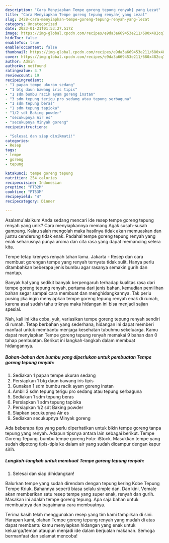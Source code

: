 ```yaml
---
description: "Cara Menyiapkan Tempe goreng tepung renyah{ yang Lezat"
title: "Cara Menyiapkan Tempe goreng tepung renyah{ yang Lezat"
slug: 2428-cara-menyiapkan-tempe-goreng-tepung-renyah-yang-lezat
category: Uncategorized
date: 2023-01-21T01:53:27.517Z
image: https://img-global.cpcdn.com/recipes/e9da3a669453e211/680x482cq70/tempe-goreng-tepung-renyah-foto-resep-utama.jpg
hideToc: false
enableToc: true
enableTocContent: false
thumbnail: https://img-global.cpcdn.com/recipes/e9da3a669453e211/680x482cq70/tempe-goreng-tepung-renyah-foto-resep-utama.jpg
cover: https://img-global.cpcdn.com/recipes/e9da3a669453e211/680x482cq70/tempe-goreng-tepung-renyah-foto-resep-utama.jpg
author: Admin
authorAv: notfound
ratingvalue: 4.7
reviewcount: 19
recipeingredient:
- "1 papan tempe ukuran sedang"
- "1 btg daun bawang iris tipis"
- "1 sdm bumbu racik ayam goreng instan"
- "3 sdm tepung terigu pro sedang atau tepung serbaguna"
- "1 sdm tepung beras"
- "1 sdm tepung tapioka"
- "1/2 sdt Baking powder"
- "secukupnya Air es"
- "secukupnya Minyak goreng"
recipeinstructions:

- "Selesai dan siap dinikmati!"
categories:
- Resep
tags:
- tempe
- goreng
- tepung

katakunci: tempe goreng tepung 
nutrition: 254 calories
recipecuisine: Indonesian
preptime: "PT32M"
cooktime: "PT53M"
recipeyield: "4"
recipecategory: Dinner

---
```



Asalamu'alaikum Anda sedang mencari ide resep tempe goreng tepung renyah yang unik? Cara menyiapkannya memang Agak susah-susah gampang. Kalau salah mengolah maka hasilnya tidak akan memuaskan dan justru cenderung tidak enak. Padahal tempe goreng tepung renyah yang enak seharusnya punya aroma dan cita rasa yang dapat memancing selera kita.


Tempe tetap krenyes renyah tahan lama. Jakarta - Resep dan cara membuat gorengan tempe yang renyah ternyata tidak sulit. Hanya perlu ditambahkan beberapa jenis bumbu agar rasanya semakin gurih dan mantap.

Banyak hal yang sedikit banyak berpengaruh terhadap kualitas rasa dari tempe goreng tepung renyah, pertama dari jenis bahan, kemudian pemilihan bahan segar sampai cara membuat dan menghidangkannya. Tak perlu pusing jika ingin menyiapkan tempe goreng tepung renyah enak di rumah, karena asal sudah tahu triknya maka hidangan ini bisa menjadi sajian spesial.


Nah, kali ini kita coba, yuk, variasikan tempe goreng tepung renyah sendiri di rumah. Tetap berbahan yang sederhana, hidangan ini dapat memberi manfaat untuk membantu menjaga kesehatan tubuhmu sekeluarga. Kamu dapat menyiapkan Tempe goreng tepung renyah memakai 9 bahan dan 0 tahap pembuatan. Berikut ini langkah-langkah dalam membuat hidangannya.

<!--inarticleads1-->

##### Bahan-bahan dan bumbu yang diperlukan untuk pembuatan Tempe goreng tepung renyah:

1. Sediakan 1 papan tempe ukuran sedang
1. Persiapkan 1 btg daun bawang iris tipis
1. Gunakan 1 sdm bumbu racik ayam goreng instan
1. Ambil 3 sdm tepung terigu pro sedang atau tepung serbaguna
1. Sediakan 1 sdm tepung beras
1. Persiapkan 1 sdm tepung tapioka
1. Persiapkan 1/2 sdt Baking powder
1. Siapkan secukupnya Air es
1. Sediakan secukupnya Minyak goreng


Ada beberapa tips yang perlu diperhatikan untuk bikin tempe goreng tanpa tepung yang renyah. Adapun tipsnya antara lain sebagai berikut. Tempe Goreng Tepung. bumbu tempe goreng Foto: iStock. Masukkan tempe yang sudah dipotong tipis-tipis ke dalam air yang sudah dicampur dengan kapur sirih. 

<!--inarticleads2-->

##### Langkah-langkah untuk membuat Tempe goreng tepung renyah:


1. Selesai dan siap dihidangkan!

Balurkan tempe yang sudah direndam dengan tepung kering Kobe Tepung Tempe Kriuk. Bahannya seperti biasa selalu simple dan. Dan kini, Vemale akan memberikan satu resep tempe yang super enak, renyah dan gurih. Masakan ini adalah tempe goreng tepung. Apa saja bahan untuk membuatnya dan bagaimana cara membuatnya. 

Terima kasih telah menggunakan resep yang tim kami tampilkan di sini. Harapan kami, olahan Tempe goreng tepung renyah yang mudah di atas dapat membantu kamu menyiapkan hidangan yang enak untuk keluarga/teman ataupun menjadi ide dalam berjualan makanan. Semoga bermanfaat dan selamat mencoba!
